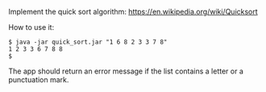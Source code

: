 Implement the quick sort algorithm: https://en.wikipedia.org/wiki/Quicksort

How to use it:

    $ java -jar quick_sort.jar "1 6 8 2 3 3 7 8"
    1 2 3 3 6 7 8 8
    $

The app should return an error message if the list contains a letter or a punctuation mark.
